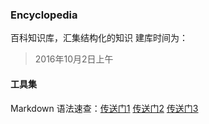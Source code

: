 ### Encyclopedia
百科知识库，汇集结构化的知识
建库时间为：
> 2016年10月2日上午

#### 工具集
Markdown 语法速查：[传送门1][1] [传送门2][2] [传送门3][3]  

[1]:	http://www.jianshu.com/p/q81RER
[2]:	http://azeril.me/blog/Markdown-Syntax.html
[3]:	https://segmentfault.com/markdown
